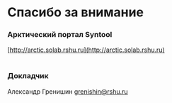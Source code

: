 # Спасибо за внимание

###  Арктический портал Syntool

[http://arctic.solab.rshu.ru](http://arctic.solab.rshu.ru)
<br>
<br>
### Докладчик
Александр Гренишин [grenishin@rshu.ru](grenishin@rshu.ru)
